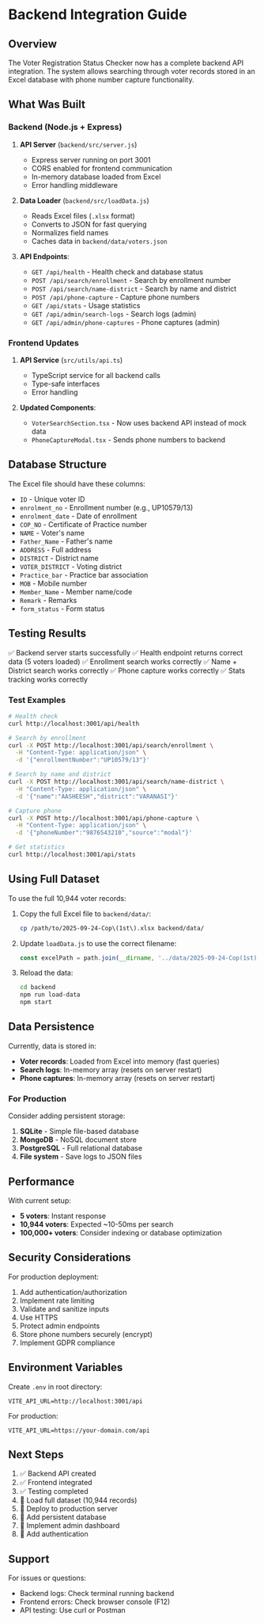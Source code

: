 # Backend Integration Guide

## Overview

The Voter Registration Status Checker now has a complete backend API integration. The system allows searching through voter records stored in an Excel database with phone number capture functionality.

## What Was Built

### Backend (Node.js + Express)

1. **API Server** (`backend/src/server.js`)
   - Express server running on port 3001
   - CORS enabled for frontend communication
   - In-memory database loaded from Excel
   - Error handling middleware

2. **Data Loader** (`backend/src/loadData.js`)
   - Reads Excel files (`.xlsx` format)
   - Converts to JSON for fast querying
   - Normalizes field names
   - Caches data in `backend/data/voters.json`

3. **API Endpoints**:
   - `GET /api/health` - Health check and database status
   - `POST /api/search/enrollment` - Search by enrollment number
   - `POST /api/search/name-district` - Search by name and district
   - `POST /api/phone-capture` - Capture phone numbers
   - `GET /api/stats` - Usage statistics
   - `GET /api/admin/search-logs` - Search logs (admin)
   - `GET /api/admin/phone-captures` - Phone captures (admin)

### Frontend Updates

1. **API Service** (`src/utils/api.ts`)
   - TypeScript service for all backend calls
   - Type-safe interfaces
   - Error handling

2. **Updated Components**:
   - `VoterSearchSection.tsx` - Now uses backend API instead of mock data
   - `PhoneCaptureModal.tsx` - Sends phone numbers to backend

## Database Structure

The Excel file should have these columns:
- `ID` - Unique voter ID
- `enrolment_no` - Enrollment number (e.g., UP10579/13)
- `enrolment_date` - Date of enrollment
- `COP_NO` - Certificate of Practice number
- `NAME` - Voter's name
- `Father_Name` - Father's name
- `ADDRESS` - Full address
- `DISTRICT` - District name
- `VOTER_DISTRICT` - Voting district
- `Practice_bar` - Practice bar association
- `MOB` - Mobile number
- `Member_Name` - Member name/code
- `Remark` - Remarks
- `form_status` - Form status

## Testing Results

✅ Backend server starts successfully
✅ Health endpoint returns correct data (5 voters loaded)
✅ Enrollment search works correctly
✅ Name + District search works correctly
✅ Phone capture works correctly
✅ Stats tracking works correctly

### Test Examples

```bash
# Health check
curl http://localhost:3001/api/health

# Search by enrollment
curl -X POST http://localhost:3001/api/search/enrollment \
  -H "Content-Type: application/json" \
  -d '{"enrollmentNumber":"UP10579/13"}'

# Search by name and district
curl -X POST http://localhost:3001/api/search/name-district \
  -H "Content-Type: application/json" \
  -d '{"name":"AASHEESH","district":"VARANASI"}'

# Capture phone
curl -X POST http://localhost:3001/api/phone-capture \
  -H "Content-Type: application/json" \
  -d '{"phoneNumber":"9876543210","source":"modal"}'

# Get statistics
curl http://localhost:3001/api/stats
```

## Using Full Dataset

To use the full 10,944 voter records:

1. Copy the full Excel file to `backend/data/`:
   ```bash
   cp /path/to/2025-09-24-Cop\(1st\).xlsx backend/data/
   ```

2. Update `loadData.js` to use the correct filename:
   ```javascript
   const excelPath = path.join(__dirname, '../data/2025-09-24-Cop(1st).xlsx');
   ```

3. Reload the data:
   ```bash
   cd backend
   npm run load-data
   npm start
   ```

## Data Persistence

Currently, data is stored in:
- **Voter records**: Loaded from Excel into memory (fast queries)
- **Search logs**: In-memory array (resets on server restart)
- **Phone captures**: In-memory array (resets on server restart)

### For Production

Consider adding persistent storage:
1. **SQLite** - Simple file-based database
2. **MongoDB** - NoSQL document store
3. **PostgreSQL** - Full relational database
4. **File system** - Save logs to JSON files

## Performance

With current setup:
- **5 voters**: Instant response
- **10,944 voters**: Expected ~10-50ms per search
- **100,000+ voters**: Consider indexing or database optimization

## Security Considerations

For production deployment:
1. Add authentication/authorization
2. Implement rate limiting
3. Validate and sanitize inputs
4. Use HTTPS
5. Protect admin endpoints
6. Store phone numbers securely (encrypt)
7. Implement GDPR compliance

## Environment Variables

Create `.env` in root directory:
```
VITE_API_URL=http://localhost:3001/api
```

For production:
```
VITE_API_URL=https://your-domain.com/api
```

## Next Steps

1. ✅ Backend API created
2. ✅ Frontend integrated
3. ✅ Testing completed
4. 📝 Load full dataset (10,944 records)
5. 📝 Deploy to production server
6. 📝 Add persistent database
7. 📝 Implement admin dashboard
8. 📝 Add authentication

## Support

For issues or questions:
- Backend logs: Check terminal running backend
- Frontend errors: Check browser console (F12)
- API testing: Use curl or Postman

